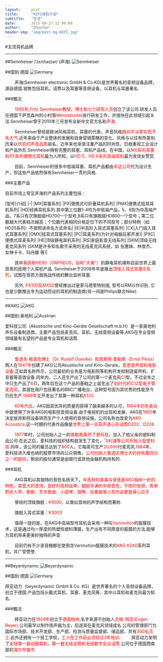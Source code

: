```yaml
---
layout:     post
title:      "HIFI耳机介绍"
subtitle:   "生活"
date:       2015-09-27 12:00:00
author:     "ZhouYan"
header-img: "img/post-bg-HIFI.jpg"
---
```


#主流耳机品牌

***

##Sennheiser /ˈzɛnhaɪzər/ (声海) ![Sennheiser](http://www.geekzhou.com/bimg/20150927Sennheiser.png)

##国别:德国 ![Germany](http://www.geekzhou.com/bimg/20150927Germany.png)

&nbsp;&nbsp;&nbsp;&nbsp;&nbsp;&nbsp;&nbsp;&nbsp;声海(Sennheiser electronic GmbH & Co.KG)是世界著名的音频设备品牌，源自德国.销售包括耳机，话筒以及耳塞等音频设备，以耳机与耳塞著名.

###概况

&nbsp;&nbsp;&nbsp;&nbsp;&nbsp;&nbsp;&nbsp;&nbsp;<font color='red'>1945年,Fritz Sennheiser教授，博士和七个研究人员</font>创立了该公司.研发人员在德国下萨克森州的小村落<font color='red'>Wennebostel</font>进行研发工作，并很快在此领域引起关注.Sennheiser曾于2010年三月发布全新中文官方名称<font color="red">声海</font>.

&nbsp;&nbsp;&nbsp;&nbsp;&nbsp;&nbsp;&nbsp;&nbsp;Sennheiser曾经是欧洲风格耳机，耳塞的代表，声音风格<font color="red">趋向平淡厚实而不失大气</font>.近年来由于产业整体的发展和自身营销策略的变化，风格与以往有所差别.历来以<font color="red">优异的声音品质</font>闻名，近年来也渐渐注重产品的时尚性，日趋重视工业设计和产品外形.Sennheiser拥有完整的耳塞、耳机产品线，在中国，以<font color="red">MX系列耳塞和PX系列便携式耳机</font>最为人所知，以<font color="red">HD 5、HD 6系列高端耳机</font>最为发烧友赞赏.

&nbsp;&nbsp;&nbsp;&nbsp;&nbsp;&nbsp;&nbsp;&nbsp;目前，Sennheiser的很多中低端耳塞、耳机产品都由<font color="red">丰达公司</font>代为设计生产，但这些产品依然保有Sennheiser一贯的风格.

###主要产品

目前市场上常见声海的产品系列主要包括：

|型号|介绍|
|-|
|MX|耳塞系列|
|PX|便携式可折叠耳机系列|
|PMX|便携式挂耳耳机系列|
|HD|经典耳机系列.其中第三位数1-4均为中低端产品，5、6则为中高端产品，7系只有次旗舰级HD700一个型号,8系只有旗舰级HD800一个型号；第二位数越大代表档次越高；个位数代表相同价格定位下的不同型号；部分特例（如HD25系列）不按照该命名方式命名|
|IE|中高阶入耳式耳塞系列|
|CX|入门级入耳式耳塞系列|
|OMX|挂耳式耳塞系列|
|PC|耳麦系列(为针对电脑玩家开发)|
|PXC|便携式耳麦系列|
|HE|顶级静电耳机系列|
|RS|家庭影音无线系列|
|SKM|顶级无线麦克风系列 (SKM是许多知名歌手采用的无线麦克风系统，如 张惠妹、林俊杰、女神卡卡、玛丹娜 等)|

&nbsp;&nbsp;&nbsp;&nbsp;&nbsp;&nbsp;&nbsp;&nbsp;其中<font color="red">奥菲斯HE90（ORPHEUS，俗称"大奥"）</font>的静电耳机堪称目前世界上最昂贵的民用个人耳机产品. Sennheiser于2008年年底推出<font color="red">顶级入耳式耳塞IE系列</font>，试图在音质方面挑战传统的舞台监听耳塞.

&nbsp;&nbsp;&nbsp;&nbsp;&nbsp;&nbsp;&nbsp;&nbsp;另外, <font color="red">PX100及MX50</font>曾经推出过皇家马德里特别版, 型号以RM以作识别. 它也是少数推出专为运动而设的耳机的制造商(另一间是Philips联合Nike).

***

##AKG ![AKG](http://www.geekzhou.com/bimg/20150927AKG.png)

##国别:奥地利 ![Austrian](http://www.geekzhou.com/bimg/20150927austrian.png)

爱科技公司（Akustische und Kino-Geräte Gesellschaft m.b.H）是一家奥地利声乐设备制造商，主要产品包括麦克风、耳机、无线音频设备等.AKG在专业音频领域最有名望的产品是专业耳机和话筒.

###概况

&nbsp;&nbsp;&nbsp;&nbsp;&nbsp;&nbsp;&nbsp;&nbsp;<font color="red">鲁道夫·格瑞克博士（Dr. Rudolf Goerike）和恩斯特·普勒斯（Ernst Pless）</font>两人在<font color="red">1947年</font>创建了AKG公司Akustische und Kino-Gerate，<font color="red">意思是声音和电影设备</font>.正如其名称所示，公司最初的业务是为电影院等机构开发和制造留声机、扩音器等音效设备.同年内，二人还生产出了公司的第一个麦克风<font color="red">C1</font>型，不过全年之中只生产出了<font color="red">6</font>只，两年后在这个产品的基础之上诞生出了<font color="red">划时代的C12型电子管麦克风</font>，其首批用户包括著名的BBC广播电台，这种型号因为其优秀的性能至今仍在生产.<font color="red">1949年</font>又开发出了其第一种耳机<font color="red">K120</font>.

&nbsp;&nbsp;&nbsp;&nbsp;&nbsp;&nbsp;&nbsp;&nbsp;<font color="red">60年代后</font>，AKG因其优异的质量而获得了越来越多的认可，<font color="red">1964年的冬奥会</font>中就使用了许多AKG的电影院音频设备.由于电视机的出现和发展，AKG在<font color="red">1965</font>年决定放弃影院设备转而生产个人使用的音频设施，公司名称也改变为<font color="red">AKG Acoustics</font>.这一时期的代表作品像是<font color="red">世界上第一支双声道心形话筒D202、D224</font>.

&nbsp;&nbsp;&nbsp;&nbsp;&nbsp;&nbsp;&nbsp;&nbsp;<font color="red">1977</font>年时，公司创始人之一的<font color="red">普勒斯离开了爱科技</font>，加入了他父亲的塑料制品公司.在此之后，爱科技的组织结构就发生了变化，<font color="red">飞利浦等公司开始入股爱科技</font>.同年，该公司的雇员达到了<font color="red">800</font>人，它每周可生产<font color="red">20,000</font>付麦克风.<font color="red">1984</font>年，爱科技进入维也纳的股票市场向公众销售，<font color="red">公司创始人鲁道夫博士大约持有着四分之一的股份</font>，剩余的股份通常是由银行或其他金融机构持有的.

###耳机

&nbsp;&nbsp;&nbsp;&nbsp;&nbsp;&nbsp;&nbsp;&nbsp;AKG耳机以其独特的音色名扬天下，<font color="red">中高频的柔美与骨感是AKG独树一帜的特色，其宽大的音场，良好的高频延伸，细腻丰满的中频音色，干练的低频，用来聆听人声、歌剧、艺术歌曲、小提琴、钢琴、协奏曲等小型作品更是得心应手</font>.

&nbsp;&nbsp;&nbsp;&nbsp;&nbsp;&nbsp;&nbsp;&nbsp;曾经的顶级旗舰：<font color="red">K1000</font>，以类似音响的声学结构而著称

&nbsp;&nbsp;&nbsp;&nbsp;&nbsp;&nbsp;&nbsp;&nbsp;旗舰入耳式耳塞：<font color="red">K3003</font>

&nbsp;&nbsp;&nbsp;&nbsp;&nbsp;&nbsp;&nbsp;&nbsp;值得一提的是，在AKG中高端型号耳机会采用一种叫<font color="red">Varimotion</font>的振膜技术，这是通过均一厚度的热塑性塑料薄膜，生产出有不同厚度的振膜的方法.能够为耳机带来更美妙独特的声音.

&nbsp;&nbsp;&nbsp;&nbsp;&nbsp;&nbsp;&nbsp;&nbsp;目前仍有不少录音棚都在使用含Varimotion振膜技术的<font color="red">AKG K240</font>系列耳机，并广受赞誉.

***

##Beyerdynamic ![Beyerdynamic](http://www.geekzhou.com/bimg/beyerdynamic.png)

##国别:德国 ![Germany](http://www.geekzhou.com/bimg/20150927Germany.png)

拜亚动力（beyerdynamic GmbH & Co. KG）是世界著名的个人音频设备品牌，创立于德国.产品包括头戴式耳机、耳塞、麦克风等，其中以耳机和麦克风最为知名.

###概况

&nbsp;&nbsp;&nbsp;&nbsp;&nbsp;&nbsp;&nbsp;&nbsp;拜亚动力在<font color='red'>1924年</font>创立于<font color='red'>德国柏林</font>,名字来源于创始人<font color='red'>尤根-拜亚(Eugen Beyer)</font>.公司最早以制作扬声器为主，后逐渐在麦克风领域成名.公司的管理部门为国际市场部、技术开发部、生产部、检测与质量监督部、储运部，共有<font color='red'>300名员工</font>.此外还拥有一个技工学校，<font color='red'>工人在工作前必须经过3年培训</font>.
&nbsp;&nbsp;&nbsp;&nbsp;&nbsp;&nbsp;&nbsp;&nbsp;拜亚动力发明了<font color='red'>全球第一副动圈耳机</font>，<font color='red'>第一套无线话筒和无线数字会议话筒</font>.公司位于德国西南部的<font color='red'>海尔布隆市</font>.

***

